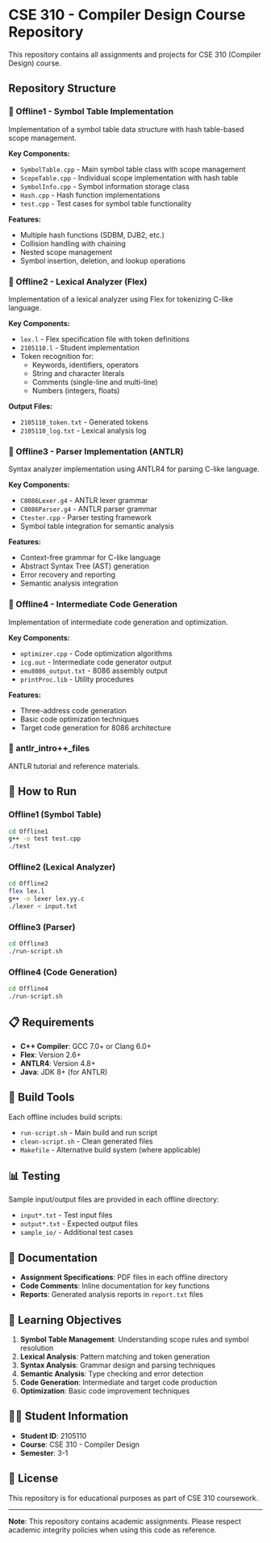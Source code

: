 # CSE 310 - Compiler Design Course Repository

This repository contains all assignments and projects for CSE 310 (Compiler Design) course.

## Repository Structure

### 📁 Offline1 - Symbol Table Implementation

Implementation of a symbol table data structure with hash table-based scope management.

**Key Components:**

- `SymbolTable.cpp` - Main symbol table class with scope management
- `ScopeTable.cpp` - Individual scope implementation with hash table
- `SymbolInfo.cpp` - Symbol information storage class  
- `Hash.cpp` - Hash function implementations
- `test.cpp` - Test cases for symbol table functionality

**Features:**

- Multiple hash functions (SDBM, DJB2, etc.)
- Collision handling with chaining
- Nested scope management
- Symbol insertion, deletion, and lookup operations

### 📁 Offline2 - Lexical Analyzer (Flex)

Implementation of a lexical analyzer using Flex for tokenizing C-like language.

**Key Components:**

- `lex.l` - Flex specification file with token definitions
- `2105110.l` - Student implementation
- Token recognition for:
  - Keywords, identifiers, operators
  - String and character literals
  - Comments (single-line and multi-line)
  - Numbers (integers, floats)

**Output Files:**

- `2105110_token.txt` - Generated tokens
- `2105110_log.txt` - Lexical analysis log

### 📁 Offline3 - Parser Implementation (ANTLR)

Syntax analyzer implementation using ANTLR4 for parsing C-like language.

**Key Components:**

- `C8086Lexer.g4` - ANTLR lexer grammar
- `C8086Parser.g4` - ANTLR parser grammar  
- `Ctester.cpp` - Parser testing framework
- Symbol table integration for semantic analysis

**Features:**

- Context-free grammar for C-like language
- Abstract Syntax Tree (AST) generation
- Error recovery and reporting
- Semantic analysis integration

### 📁 Offline4 - Intermediate Code Generation

Implementation of intermediate code generation and optimization.

**Key Components:**

- `optimizer.cpp` - Code optimization algorithms
- `icg.out` - Intermediate code generator output
- `emu8086_output.txt` - 8086 assembly output
- `printProc.lib` - Utility procedures

**Features:**

- Three-address code generation
- Basic code optimization techniques
- Target code generation for 8086 architecture

### 📁 antlr_intro++_files

ANTLR tutorial and reference materials.

## 🚀 How to Run

### Offline1 (Symbol Table)

```bash
cd Offline1
g++ -o test test.cpp
./test
```

### Offline2 (Lexical Analyzer)

```bash
cd Offline2
flex lex.l
g++ -o lexer lex.yy.c
./lexer < input.txt
```

### Offline3 (Parser)

```bash
cd Offline3
./run-script.sh
```

### Offline4 (Code Generation)

```bash
cd Offline4
./run-script.sh
```

## 📋 Requirements

- **C++ Compiler**: GCC 7.0+ or Clang 6.0+
- **Flex**: Version 2.6+
- **ANTLR4**: Version 4.8+
- **Java**: JDK 8+ (for ANTLR)

## 🔧 Build Tools

Each offline includes build scripts:

- `run-script.sh` - Main build and run script
- `clean-script.sh` - Clean generated files
- `Makefile` - Alternative build system (where applicable)

## 📊 Testing

Sample input/output files are provided in each offline directory:

- `input*.txt` - Test input files
- `output*.txt` - Expected output files
- `sample_io/` - Additional test cases

## 📖 Documentation

- **Assignment Specifications**: PDF files in each offline directory
- **Code Comments**: Inline documentation for key functions
- **Reports**: Generated analysis reports in `report.txt` files

## 🎯 Learning Objectives

1. **Symbol Table Management**: Understanding scope rules and symbol resolution
2. **Lexical Analysis**: Pattern matching and token generation
3. **Syntax Analysis**: Grammar design and parsing techniques
4. **Semantic Analysis**: Type checking and error detection
5. **Code Generation**: Intermediate and target code production
6. **Optimization**: Basic code improvement techniques

## 👨‍💻 Student Information

- **Student ID**: 2105110
- **Course**: CSE 310 - Compiler Design
- **Semester**: 3-1

## 📄 License

This repository is for educational purposes as part of CSE 310 coursework.

---

**Note**: This repository contains academic assignments. Please respect academic integrity policies when using this code as reference.